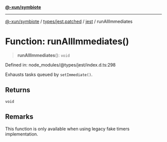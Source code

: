 [**@-xun/symbiote**](../../../../../README.md)

***

[@-xun/symbiote](../../../../../README.md) / [types/jest.patched](../../../README.md) / [jest](../README.md) / runAllImmediates

# Function: runAllImmediates()

> **runAllImmediates**(): `void`

Defined in: node\_modules/@types/jest/index.d.ts:298

Exhausts tasks queued by `setImmediate()`.

## Returns

`void`

## Remarks

This function is only available when using legacy fake timers implementation.
